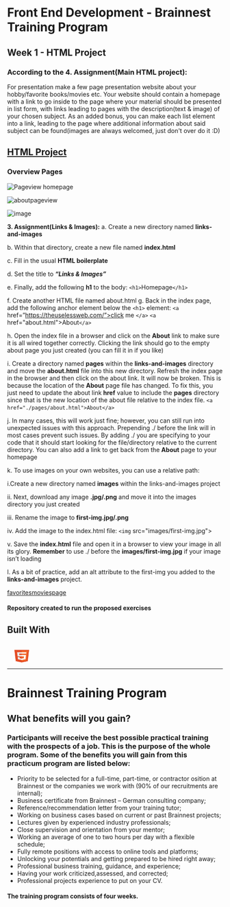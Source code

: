 # Front End Development - Brainnest Training Program

## Week 1 - HTML Project

### According to the 4. Assignment(Main HTML project): 
For presentation make a few page presentation website about your hobby/favorite books/movies etc. Your website should contain a homepage with a link to go inside to the page where your material should be presented in list form, with links leading to pages with the description(text & image) of your chosen subject. As an added bonus, you can make each list element into a link, leading to the page where additional information about said subject can be found(images are always welcomed, just don't over do it :D)

## <a href="https://fabiolpgomes.github.io/Training_Brainnest_Html/" target="_blank">HTML Project</a>


### Overview Pages
![Pageview homepage](https://user-images.githubusercontent.com/99607827/204093201-17e80bbb-3d7b-4434-a3ea-f5ea4bd7da92.png)

![aboutpageview](https://user-images.githubusercontent.com/99607827/204093253-02abe832-8d05-4184-ac2c-85d1cc9c38b2.png)

![image](https://user-images.githubusercontent.com/99607827/204093281-110b6394-984e-4b36-9afd-01b9faf8ee70.png)


**3. Assignment(Links & Images):**
a. Create a new directory named **links-and-images**

b. Within that directory, create a new file named **index.html**

c. Fill in the usual **HTML boilerplate**

d. Set the title to **_“Links & Images”_**

e. Finally, add the following **h1** to the body: `<h1>`Homepage`</h1>`

f. Create another HTML file named about.html
g. Back in the index page, add the following anchor element below the `<h1>` element: `<a` href=”https://theuselessweb.com/”>click me `</a>`
`<a` href="about.html">About`</a>`

h. Open the index file in a browser and click on the **About** link to make sure it is all wired together correctly. Clicking the link should go to the empty about page you just created (you can fill it in if you like)

i. Create a directory named **pages** within the **links-and-images** directory and move the **about.html** file into this new directory. Refresh the index page in the browser and then click on the about link. It will now be broken. This is because the location of the **About** page file has changed. To fix this, you just need to update the about link **href** value to include the **pages** directory since that is the new location of the about file relative to the index file. `<a href="./pages/about.html">About</a>`

j. In many cases, this will work just fine; however, you can still run into unexpected issues with this approach. Prepending ./ before the link will in most cases prevent such issues. By adding ./ you are specifying to your code that it should start looking for the file/directory relative to the current directory. You can also add a link to get back from the **About** page to your homepage

k. To use images on your own websites, you can use a relative path:

i.Create a new directory named **images** within the links-and-images project

ii. Next, download any image **.jpg/.png** and move it into the images
directory you just created

iii. Rename the image to **first-img.jpg/.png**

iv. Add the image to the index.html file:
`<img` src="images/first-img.jpg">

v. Save the **index.html** file and open it in a browser to view your image in all its glory. **Remember** to use ./ before the **images/first-img.jpg** if your image isn’t loading

l. As a bit of practice, add an alt attribute to the first-img you added to the **links-and-images** project.

[favoritesmoviespage](https://user-images.githubusercontent.com/99607827/204093300-193dcc86-b751-4fa6-8811-526df8d0cff3.png)


#### Repository created to run the proposed exercises

## Built With

<code>
  <img align="center" alt="Ane-HTML" height="30" width="40" src="https://raw.githubusercontent.com/devicons/devicon/master/icons/html5/html5-original.svg">
</code>  

______________________________________________________________________________________________________________________________________________________________


# Brainnest Training Program


## What benefits will you gain?

### Participants will receive the best possible practical training with the prospects of a job. This is the purpose of the whole program. Some of the benefits you will gain from this practicum program are listed below:

* Priority to be selected for a full-time, part-time, or contractor osition at Brainnest or the companies we work with (90% of our recruitments are internal);
* Business certificate from Brainnest – German consulting company;
* Reference/recommendation letter from your training tutor;
* Working on business cases based on current or past Brainnest projects;
* Lectures given by experienced industry professionals;
* Close supervision and orientation from your mentor;
* Working an average of one to two hours per day with a flexible schedule;
* Fully remote positions with access to online tools and platforms;
* Unlocking your potentials and getting prepared to be hired right away;
* Professional business training, guidance, and experience;
* Having your work criticized,assessed, and corrected;
* Professional projects experience to put on your CV.

#### The training program consists of four weeks.






